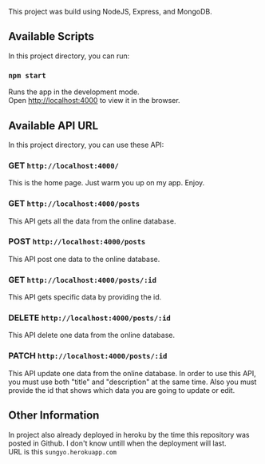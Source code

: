This project was build using NodeJS, Express, and MongoDB.

## Available Scripts

In this project directory, you can run:

### `npm start`

Runs the app in the development mode. <br />
Open [http://localhost:4000](http://localhost:4000) to view it in the browser.

## Available API URL

In this project directory, you can use these API:

### GET `http://localhost:4000/`

This is the home page. Just warm you up on my app. Enjoy.

### GET `http://localhost:4000/posts`

This API gets all the data from the online database.

### POST `http://localhost:4000/posts`

This API post one data to the online database.

### GET `http://localhost:4000/posts/:id`

This API gets specific data by providing the id.

### DELETE `http://localhost:4000/posts/:id`

This API delete one data from the online database.

### PATCH `http://localhost:4000/posts/:id`

This API update one data from the online database. In order to use this API, you must use both "title" and "description" at the same time. Also you must provide the id that shows which data you are going to update or edit.


## Other Information

In project also already deployed in heroku by the time this repository was posted in Github. I don't know untill when the deployment will last. <br />
URL is this `sungyo.herokuapp.com`